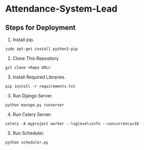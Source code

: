 # Attendance-System-Lead

## Steps for Deployment

1. Install pip.
```
sudo apt-get install python3-pip
```
2. Clone This Repository
```
git clone <Repo URL>
```
3. Install Required Libraries.
```
pip install -r requirements.txt
```
3. Run Django Server.
```
python manage.py runserver
```
4. Run Celery Server.
```
celery -A myproject worker --loglevel=info --concurrency=18
```
5. Run Scheduler.
```
python scheduler.py
```
